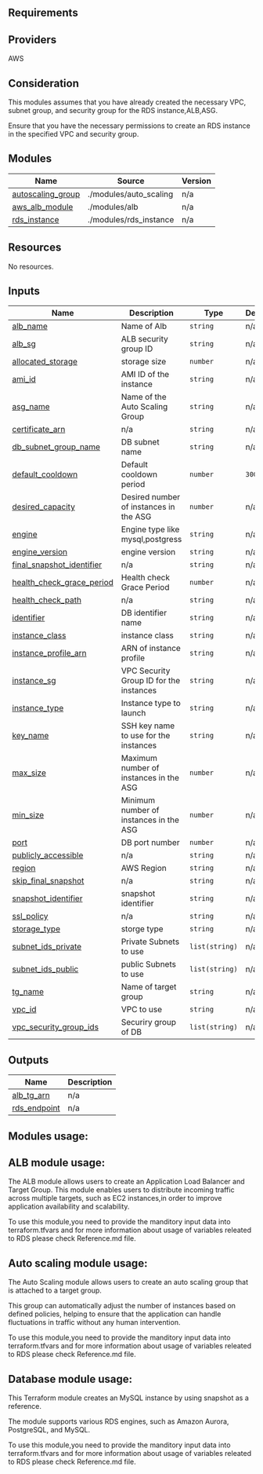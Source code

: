## Requirements



## Providers

AWS

## Consideration

This modules assumes that you have already created the necessary VPC, subnet group, and security group for the RDS instance,ALB,ASG.

Ensure that you have the necessary permissions to create an RDS instance in the specified VPC and security group.

## Modules

| Name | Source | Version |
|------|--------|---------|
| <a name="module_autoscaling_group"></a> [autoscaling\_group](#module\_autoscaling\_group) | ./modules/auto_scaling | n/a |
| <a name="module_aws_alb_module"></a> [aws\_alb\_module](#module\_aws\_alb\_module) | ./modules/alb | n/a |
| <a name="module_rds_instance"></a> [rds\_instance](#module\_rds\_instance) | ./modules/rds_instance | n/a |

## Resources

No resources.

## Inputs

| Name | Description | Type | Default | Required |
|------|-------------|------|---------|:--------:|
| <a name="input_alb_name"></a> [alb\_name](#input\_alb\_name) | Name of Alb | `string` | n/a | yes |
| <a name="input_alb_sg"></a> [alb\_sg](#input\_alb\_sg) | ALB security group ID | `string` | n/a | yes |
| <a name="input_allocated_storage"></a> [allocated\_storage](#input\_allocated\_storage) | storage size | `number` | n/a | yes |
| <a name="input_ami_id"></a> [ami\_id](#input\_ami\_id) | AMI ID of the instance | `string` | n/a | yes |
| <a name="input_asg_name"></a> [asg\_name](#input\_asg\_name) | Name of the Auto Scaling Group | `string` | n/a | yes |
| <a name="input_certificate_arn"></a> [certificate\_arn](#input\_certificate\_arn) | n/a | `string` | n/a | yes |
| <a name="input_db_subnet_group_name"></a> [db\_subnet\_group\_name](#input\_db\_subnet\_group\_name) | DB subnet name | `string` | n/a | yes |
| <a name="input_default_cooldown"></a> [default\_cooldown](#input\_default\_cooldown) | Default cooldown period | `number` | `300` | no |
| <a name="input_desired_capacity"></a> [desired\_capacity](#input\_desired\_capacity) | Desired number of instances in the ASG | `number` | n/a | yes |
| <a name="input_engine"></a> [engine](#input\_engine) | Engine type like mysql,postgress | `string` | n/a | yes |
| <a name="input_engine_version"></a> [engine\_version](#input\_engine\_version) | engine version | `string` | n/a | yes |
| <a name="input_final_snapshot_identifier"></a> [final\_snapshot\_identifier](#input\_final\_snapshot\_identifier) | n/a | `string` | n/a | yes |
| <a name="input_health_check_grace_period"></a> [health\_check\_grace\_period](#input\_health\_check\_grace\_period) | Health check Grace Period | `number` | n/a | yes |
| <a name="input_health_check_path"></a> [health\_check\_path](#input\_health\_check\_path) | n/a | `string` | n/a | yes |
| <a name="input_identifier"></a> [identifier](#input\_identifier) | DB identifier name | `string` | n/a | yes |
| <a name="input_instance_class"></a> [instance\_class](#input\_instance\_class) | instance class | `string` | n/a | yes |
| <a name="input_instance_profile_arn"></a> [instance\_profile\_arn](#input\_instance\_profile\_arn) | ARN of instance profile | `string` | n/a | yes |
| <a name="input_instance_sg"></a> [instance\_sg](#input\_instance\_sg) | VPC Security Group ID for the instances | `string` | n/a | yes |
| <a name="input_instance_type"></a> [instance\_type](#input\_instance\_type) | Instance type to launch | `string` | n/a | yes |
| <a name="input_key_name"></a> [key\_name](#input\_key\_name) | SSH key name to use for the instances | `string` | n/a | yes |
| <a name="input_max_size"></a> [max\_size](#input\_max\_size) | Maximum number of instances in the ASG | `number` | n/a | yes |
| <a name="input_min_size"></a> [min\_size](#input\_min\_size) | Minimum number of instances in the ASG | `number` | n/a | yes |
| <a name="input_port"></a> [port](#input\_port) | DB port number | `number` | n/a | yes |
| <a name="input_publicly_accessible"></a> [publicly\_accessible](#input\_publicly\_accessible) | n/a | `string` | n/a | yes |
| <a name="input_region"></a> [region](#input\_region) | AWS Region | `string` | n/a | yes |
| <a name="input_skip_final_snapshot"></a> [skip\_final\_snapshot](#input\_skip\_final\_snapshot) | n/a | `string` | n/a | yes |
| <a name="input_snapshot_identifier"></a> [snapshot\_identifier](#input\_snapshot\_identifier) | snapshot identifier | `string` | n/a | yes |
| <a name="input_ssl_policy"></a> [ssl\_policy](#input\_ssl\_policy) | n/a | `string` | n/a | yes |
| <a name="input_storage_type"></a> [storage\_type](#input\_storage\_type) | storge type | `string` | n/a | yes |
| <a name="input_subnet_ids_private"></a> [subnet\_ids\_private](#input\_subnet\_ids\_private) | Private Subnets to use | `list(string)` | n/a | yes |
| <a name="input_subnet_ids_public"></a> [subnet\_ids\_public](#input\_subnet\_ids\_public) | public Subnets to use | `list(string)` | n/a | yes |
| <a name="input_tg_name"></a> [tg\_name](#input\_tg\_name) | Name of target group | `string` | n/a | yes |
| <a name="input_vpc_id"></a> [vpc\_id](#input\_vpc\_id) | VPC to use | `string` | n/a | yes |
| <a name="input_vpc_security_group_ids"></a> [vpc\_security\_group\_ids](#input\_vpc\_security\_group\_ids) | Securiry group of DB | `list(string)` | n/a | yes |

## Outputs

| Name | Description |
|------|-------------|
| <a name="output_alb_tg_arn"></a> [alb\_tg\_arn](#output\_alb\_tg\_arn) | n/a |
| <a name="output_rds_endpoint"></a> [rds\_endpoint](#output\_rds\_endpoint) | n/a |

## Modules usage:



## ALB module usage:


The ALB module allows users to create an Application Load Balancer and Target Group. 
This module enables users to distribute incoming traffic across multiple targets, such as EC2 instances,in order to improve application availability and scalability.

To use this module,you need to provide the manditory input data into terraform.tfvars and for more information about usage of variables releated to RDS please check Reference.md file.

## Auto scaling module usage:

The Auto Scaling module allows users to create an auto scaling group that is attached to a target group. 

This group can automatically adjust the number of instances based on defined policies, helping to ensure that the application can handle fluctuations in traffic without any human intervention.

To use this module,you need to provide the manditory input data into terraform.tfvars and for more information about usage of variables releated to RDS please check Reference.md file.


## Database module usage:


This Terraform module creates an MySQL instance by using snapshot as a reference.

The module supports various RDS engines, such as Amazon Aurora, PostgreSQL, and MySQL.

To use this module,you need to provide the manditory input data into terraform.tfvars and for more information about usage of variables releated to RDS please check Reference.md file.
